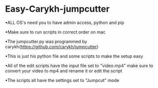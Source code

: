 # Easy-Carykh-jumpcutter

•ALL OS's need you to have admin access, python and pip

•Make sure to run scripts in correct order on mac

•The jumpcutter.py was programmed by carykh(https://github.com/carykh/jumpcutter)

•This is just his python file and some scripts to make the setup easy

•All of the edit scripts have the input file set to "video.mp4" make sure to convert your video to mp4 and rename it or edit the script

•The scripts all have the settings set to "Jumpcut" mode
